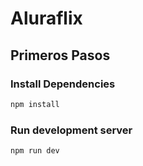 # Aluraflix

## Primeros Pasos

### Install Dependencies
```bash
npm install
```

### Run development server
```bash
npm run dev
```
